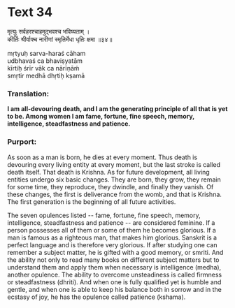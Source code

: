 # Text 34

मृत्युः सर्वहरश्चाहमुद्भवश्च भविष्यताम् ।  
कीर्तिः श्रीर्वाक्च नारीणां स्मृतिर्मेधा धृतिः क्षमा ॥३४॥

mṛtyuḥ sarva-haraś cāham  
udbhavaś ca bhaviṣyatām  
kīrtiḥ śrīr vāk ca nārīṇāḿ  
smṛtir medhā dhṛtiḥ kṣamā



### Translation:

**I am all-devouring death, and I am the generating principle of all that is yet to be. Among women I am fame, fortune, fine speech, memory, intelligence, steadfastness and patience.**

### Purport:

As soon as a man is born, he dies at every moment. Thus death is devouring every living entity at every moment, but the last stroke is called death itself. That death is Krishna. As for future development, all living entities undergo six basic changes. They are born, they grow, they remain for some time, they reproduce, they dwindle, and finally they vanish. Of these changes, the first is deliverance from the womb, and that is Krishna. The first generation is the beginning of all future activities.

The seven opulences listed -- fame, fortune, fine speech, memory, intelligence, steadfastness and patience -- are considered feminine. If a person possesses all of them or some of them he becomes glorious. If a man is famous as a righteous man, that makes him glorious. Sanskrit is a perfect language and is therefore very glorious. If after studying one can remember a subject matter, he is gifted with a good memory, or smriti. And the ability not only to read many books on different subject matters but to understand them and apply them when necessary is intelligence (medha), another opulence. The ability to overcome unsteadiness is called firmness or steadfastness (dhriti). And when one is fully qualified yet is humble and gentle, and when one is able to keep his balance both in sorrow and in the ecstasy of joy, he has the opulence called patience (kshama).